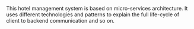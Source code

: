 This hotel management system is based on micro-services architecture. It uses different technologies and patterns to explain the full life-cycle of client to backend communication and so on.

